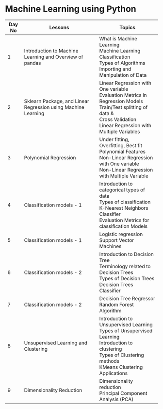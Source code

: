 # Machine Learning using Python
|Day No	|Lessons|	Topics|
|---|---|---|
|1|	Introduction to Machine Learning and Overview of pandas	|What is Machine Learning <br> Machine Learning Classification <br> Types of Algorithms <br> Importing and Manipulation of Data|
|2|	Sklearn Package, and Linear Regression using Machine Learning	| Linear Regression with One variable <br> Evaluation Metrics in Regression Models <br> Train/Test splitting of data &<br> Cross Validation <br> Linear Regression with Multiple Variables|
|3|	Polynomial Regression	|Under fitting, Overfitting, Best fit <br> Polynomial Features <br> Non-Linear Regression with One variable <br> Non-Linear Regression with Multiple Variable|
|4|	Classification models - 1	|Introduction to categorical types of data <br> Types of classification <br> K-Nearest Neighbors Classifier <br> Evaluation Metrics for classification Models|
|5|	Classification models - 1	|Logistic regression <br>Support Vector Machines|
|6|	Classification models - 2	|Introduction to Decision Tree <br> Terminology related to Decision Trees  <br> Types of Decision Trees  <br> Decision Trees Classifier|
|7|		Classification models - 2 | Decision Tree Regressor<br> Random Forest Algorithm|
|8|	Unsupervised Learning and Clustering| Introduction to Unsupervised Learning <br> Types of Unsupervised Learning <br> Introduction to clustering <br> Types of Clustering methods <br> KMeans Clustering <br> Applications|2
|9|	Dimensionality Reduction|Dimensionality reduction<br>Principal Component Analysis (PCA)|
